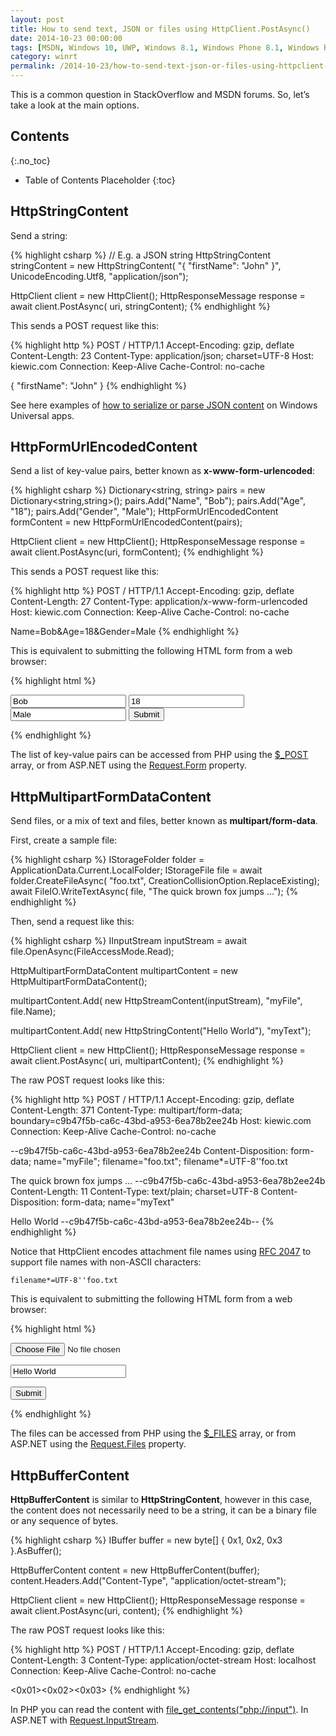 ```yaml
---
layout: post
title: How to send text, JSON or files using HttpClient.PostAsync()
date: 2014-10-23 00:00:00
tags: [MSDN, Windows 10, UWP, Windows 8.1, Windows Phone 8.1, Windows Runtime, WinRT, Windows Store Apps, Windows.Web.Http]
category: winrt
permalink: /2014-10-23/how-to-send-text-json-or-files-using-httpclient-postasync
---
```


This is a common question in StackOverflow and MSDN forums. So, let’s take a look at the main options.

## Contents
{:.no_toc}

* Table of Contents Placeholder
{:toc}

## HttpStringContent

Send a string:

{% highlight csharp %}
// E.g. a JSON string
HttpStringContent stringContent = new HttpStringContent(
    "{ \"firstName\": \"John\" }",
    UnicodeEncoding.Utf8,
    "application/json");

HttpClient client = new HttpClient();
HttpResponseMessage response = await client.PostAsync(
    uri,
    stringContent);
{% endhighlight %}

This sends a POST request like this:

{% highlight http %}
POST / HTTP/1.1
Accept-Encoding: gzip, deflate
Content-Length: 23
Content-Type: application/json; charset=UTF-8
Host: kiewic.com
Connection: Keep-Alive
Cache-Control: no-cache

{ "firstName": "John" }
{% endhighlight %}

See here examples of [how to serialize or parse JSON content][msdn_json] on Windows Universal apps.

## HttpFormUrlEncodedContent

Send a list of key-value pairs, better known as **x-www-form-urlencoded**:

{% highlight csharp %}
Dictionary<string, string> pairs = new Dictionary<string,string>();
pairs.Add("Name", "Bob");
pairs.Add("Age", "18");
pairs.Add("Gender", "Male");
HttpFormUrlEncodedContent formContent =
    new HttpFormUrlEncodedContent(pairs);
 
HttpClient client = new HttpClient();
HttpResponseMessage response = await client.PostAsync(uri, formContent);
{% endhighlight %}

This sends a POST request like this:

{% highlight http %}
POST / HTTP/1.1
Accept-Encoding: gzip, deflate
Content-Length: 27
Content-Type: application/x-www-form-urlencoded
Host: kiewic.com
Connection: Keep-Alive
Cache-Control: no-cache

Name=Bob&Age=18&Gender=Male
{% endhighlight %}

This is equivalent to submitting the following HTML form from a web browser:

{% highlight html %}
<form action="http://kiewic.com/" method="post">
    <input name="Name" type="text" value="Bob" />
    <input name="Age" type="text" value="18" />
    <input name="Gender" type="text" value="Male" />
    <input type="submit" />
</form>
{% endhighlight %}

The list of key-value pairs can be accessed from PHP using the [$_POST][php_post] array, or from ASP.NET using the [Request.Form][aspnet_form] property.

## HttpMultipartFormDataContent

Send files, or a mix of text and files, better known as **multipart/form-data**.

First, create a sample file:

{% highlight csharp %}
IStorageFolder folder = ApplicationData.Current.LocalFolder;
IStorageFile file = await folder.CreateFileAsync(
    "foo.txt",
    CreationCollisionOption.ReplaceExisting);
await FileIO.WriteTextAsync(
    file,
    "The quick brown fox jumps ...");
{% endhighlight %}

Then, send a request like this:

{% highlight csharp %}
IInputStream inputStream = await file.OpenAsync(FileAccessMode.Read);

HttpMultipartFormDataContent multipartContent =
    new HttpMultipartFormDataContent();

multipartContent.Add(
    new HttpStreamContent(inputStream),
    "myFile",
    file.Name);
    
multipartContent.Add(
    new HttpStringContent("Hello World"),
    "myText");
 
HttpClient client = new HttpClient();
HttpResponseMessage response = await client.PostAsync(
    uri,
    multipartContent);
{% endhighlight %}

The raw POST request looks like this:

{% highlight http %}
POST / HTTP/1.1
Accept-Encoding: gzip, deflate
Content-Length: 371
Content-Type: multipart/form-data; boundary=c9b47f5b-ca6c-43bd-a953-6ea78b2ee24b
Host: kiewic.com
Connection: Keep-Alive
Cache-Control: no-cache

--c9b47f5b-ca6c-43bd-a953-6ea78b2ee24b
Content-Disposition: form-data; name="myFile"; filename="foo.txt"; filename*=UTF-8''foo.txt

The quick brown fox jumps ...
--c9b47f5b-ca6c-43bd-a953-6ea78b2ee24b
Content-Length: 11
Content-Type: text/plain; charset=UTF-8
Content-Disposition: form-data; name="myText"

Hello World
--c9b47f5b-ca6c-43bd-a953-6ea78b2ee24b--
{% endhighlight %}

Notice that HttpClient encodes attachment file names using [RFC 2047][rfc_2047] to support file names with non-ASCII characters:

    filename*=UTF-8''foo.txt

This is equivalent to submitting the following HTML form from a web browser:

{% highlight html %}
<form action="http://kiewic.com/" method="post" enctype="multipart/form-data">
    <p><input name="myFile" type="file" /></p>
    <p><input name="myText" type="text" value="Hello World" /></p>
    <p><input type="submit" /></p>
</form>
{% endhighlight %}

The files can be accessed from PHP using the [$_FILES][php_files] array, or from ASP.NET using the [Request.Files][aspnet_files] property.

## HttpBufferContent

**HttpBufferContent** is similar to **HttpStringContent**, however in this case, the content does not necessarily need to be a string, it can be a binary file or any sequence of bytes.

{% highlight csharp %}
IBuffer buffer = new byte[] { 0x1, 0x2, 0x3 }.AsBuffer();

HttpBufferContent content = new HttpBufferContent(buffer);
content.Headers.Add("Content-Type", "application/octet-stream");

HttpClient client = new HttpClient();
HttpResponseMessage response = await client.PostAsync(uri, content);
{% endhighlight %}

The raw POST request looks like this:

{% highlight http %}
POST / HTTP/1.1
Accept-Encoding: gzip, deflate
Content-Length: 3
Content-Type: application/octet-stream
Host: localhost
Connection: Keep-Alive
Cache-Control: no-cache

<0x01><0x02><0x03>
{% endhighlight %}

In PHP you can read the content with [file_get_contents("php://input")][php_file_get_contents]. In ASP.NET with [Request.InputStream][aspnet_inputstream].

[msdn_json]: https://msdn.microsoft.com/en-us/library/windows/apps/xaml/hh770289.aspx
[php_post]: http://php.net/manual/en/reserved.variables.post.php
[php_files]: http://php.net/manual/en/reserved.variables.files.php
[php_file_get_contents]: https://php.net/manual/en/function.file-get-contents.php
[aspnet_form]: https://msdn.microsoft.com/en-us/library/system.web.httprequestbase.form(v=vs.110).aspx
[aspnet_files]: https://msdn.microsoft.com/en-us/library/system.web.httprequestbase.files(v=vs.110).aspx
[aspnet_inputstream]: https://msdn.microsoft.com/en-us/library/system.web.httprequestbase.inputstream(v=vs.110).aspx
[rfc_2047]: http://tools.ietf.org/html/rfc2047

